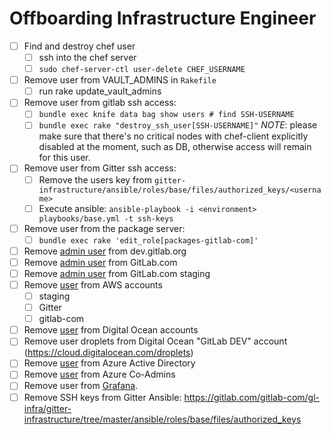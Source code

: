 # Offboarding Infrastructure Engineer

* [ ] Find and destroy chef user
  * [ ] ssh into the chef server
  * [ ] `sudo chef-server-ctl user-delete CHEF_USERNAME`
* [ ] Remove user from VAULT_ADMINS in `Rakefile`
  * [ ] run rake update_vault_admins
* [ ] Remove user from gitlab ssh access:
  * [ ] `bundle exec knife data bag show users # find SSH-USERNAME`
  * [ ] `bundle exec rake "destroy_ssh_user[SSH-USERNAME]"` *NOTE*: please make sure that there's no critical nodes with chef-client explicitly disabled at the moment, such as DB, otherwise access will remain for this user.
* [ ] Remove user from Gitter ssh access:
  * [ ] Remove the users key from
    `gitter-infrastructure/ansible/roles/base/files/authorized_keys/<username>`
  * [ ] Execute ansible: `ansible-playbook -i <environment> playbooks/base.yml -t ssh-keys`
* [ ] Remove user from the package server:
  * [ ] `bundle exec rake 'edit_role[packages-gitlab-com]'`
* [ ] Remove [admin user](https://dev.gitlab.org/admin/users?filter=admins) from dev.gitlab.org
* [ ] Remove [admin user](https://gitlab.com/admin/users?filter=admins) from GitLab.com
* [ ] Remove [admin user](https://staging.gitlab.com/admin/users?filter=admins) from GitLab.com staging
* [ ] Remove [user](https://console.aws.amazon.com) from AWS accounts
  * [ ] staging
  * [ ] Gitter
  * [ ] gitlab-com
* [ ] Remove [user](https://cloud.digitalocean.com/settings/team) from Digital Ocean accounts
* [ ] Remove user droplets from Digital Ocean "GitLab DEV" account (https://cloud.digitalocean.com/droplets)
* [ ] Remove [user](https://manage.windowsazure.com/@sytsegitlab.onmicrosoft.com#Workspaces/ActiveDirectoryExtension/Directory/7cc60e3a-c2c5-43d6-b426-1d8c9e8e7ad1/users) from Azure Active Directory
* [ ] Remove [user](https://manage.windowsazure.com/@sytsegitlab.onmicrosoft.com#Workspaces/AdminTasks/ListUsers) from Azure Co-Admins
* [ ] Remove user from [Grafana](https://dashboards.gitlab.net).
* [ ] Remove SSH keys from Gitter Ansible: https://gitlab.com/gitlab-com/gl-infra/gitter-infrastructure/tree/master/ansible/roles/base/files/authorized_keys
